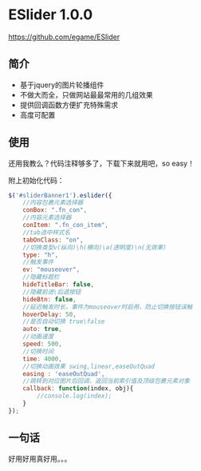# ESlider 1.0.0
https://github.com/egame/ESlider 

## 简介
* 基于jquery的图片轮播组件
* 不做大而全，只做网站最最常用的几组效果
* 提供回调函数方便扩充特殊需求
* 高度可配置

## 使用
还用我教么？代码注释够多了，下载下来就用吧，so easy！

附上初始化代码：
```js 
$('#sliderBanner1').eslider({
    //内容包裹元素选择器
    conBox: ".fn_con",
    //内容元素选择器
    conItem: ".fn_con_item",
    //tab选中样式名
    tabOnClass: "on",
    //切换类型v(纵向)\h(横向)\a(透明度)\n(无效果)
    type: "h",
    //触发事件
    ev: "mouseover",
    //隐藏标题栏
    hideTitleBar: false,
    //隐藏前进\后退按钮
    hideBtn: false,
    //延迟触发时长，事件为mouseover时启用，防止切换按钮误触
    hoverDelay: 50,
    //是否自动切换 true\false
    auto: true,
    //动画速度
    speed: 500,
    //切换时间
    time: 4000,
    //切换动画效果 swing,linear,easeOutQuad
    easing : 'easeOutQuad',
    //跳转到对应图片后回调，返回当前索引值及顶级包裹元素对象
    callback: function(index, obj){
        //console.log(index);
    }
});   
```
## 一句话
好用好用真好用。。。





